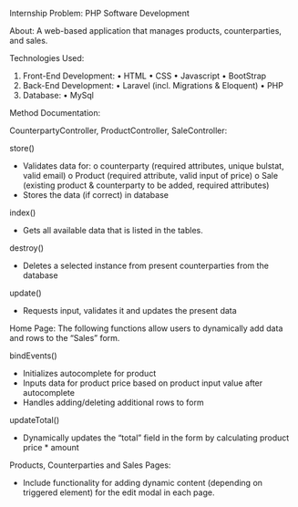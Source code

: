 Internship Problem: PHP Software Development

About:
A web-based application that manages products, counterparties, and sales. 

Technologies Used:
1.	Front-End Development:
•	HTML
•	CSS
•	Javascript
•	BootStrap
2.	Back-End Development:
•	Laravel (incl. Migrations & Eloquent)
•	PHP
3.	Database:
•	MySql

Method Documentation:

CounterpartyController, ProductController, SaleController:

store() 
-	Validates data for:
  o	 counterparty (required attributes, unique bulstat, valid email) 
  o	Product (required attribute, valid input of price)
  o	Sale (existing product & counterparty to be added, required attributes)
-	Stores the data (if correct) in database
  
index()
-	Gets all available data that is listed in the tables.
  
destroy()
-	Deletes a selected instance from present counterparties from the database
  
update()
-	Requests input, validates it and updates the present data
  
Home Page:
The following functions allow users to dynamically add data and rows to the “Sales” form.

bindEvents()
-	Initializes autocomplete for product
-	Inputs data for product price based on product input value after autocomplete
-	Handles adding/deleting additional rows to form
  
updateTotal()
-	Dynamically updates the “total” field in the form by calculating product price * amount
  
Products, Counterparties and Sales Pages:
-	Include functionality for adding dynamic content (depending on triggered element) for the edit modal in each page. 

